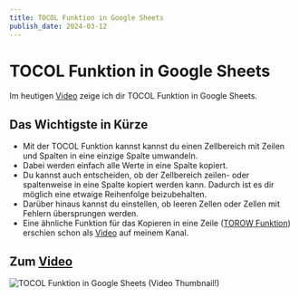 ```yaml
---
title: TOCOL Funktion in Google Sheets
publish_date: 2024-03-12
---
```


# TOCOL Funktion in Google Sheets

Im heutigen [Video](https://youtu.be/_Y9CZXhe2Zw) zeige ich dir TOCOL Funktion in Google Sheets. 

## Das Wichtigste in Kürze

- Mit der TOCOL Funktion kannst kannst du einen Zellbereich mit Zeilen und Spalten in eine einzige Spalte umwandeln.
- Dabei werden einfach alle Werte in eine Spalte kopiert.
- Du kannst auch entscheiden, ob der Zellbereich zeilen- oder spaltenweise in eine Spalte kopiert werden kann. Dadurch ist es dir möglich eine etwaige Reihenfolge beizubehalten.
- Darüber hinaus kannst du einstellen, ob leeren Zellen oder Zellen mit Fehlern übersprungen werden.
- Eine ähnliche Funktion für das Kopieren in eine Zeile ([TOROW Funktion](https://leoofficetutorials.com/sheets/2024/564)) erschien schon als [Video](https://youtu.be/Hz6XGEtZSkI) auf meinem Kanal.

## Zum [Video](https://youtu.be/_Y9CZXhe2Zw)

![TOCOL Funktion in Google Sheets (Video Thumbnail!)](../../thumbnails/Fertig565.jpg "TOCOL Funktion in Google Sheets (Video Thumbnail!)")